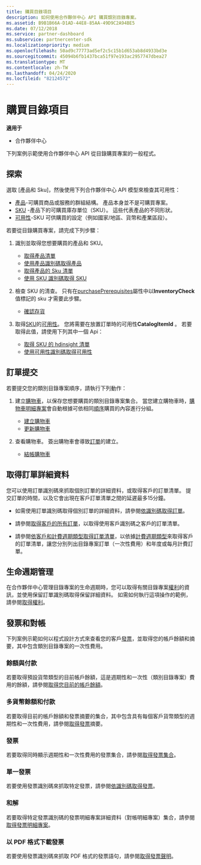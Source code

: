 ```yaml
---
title: 購買目錄項目
description: 如何使用合作夥伴中心 API 購買類別目錄專案。
ms.assetid: B9B1B66A-D1AD-44E8-85AA-49D9C2A94BE5
ms.date: 07/12/2018
ms.service: partner-dashboard
ms.subservice: partnercenter-sdk
ms.localizationpriority: medium
ms.openlocfilehash: 50ad9c77773ad5ef2c5c15b1d653ab8d4933bd3e
ms.sourcegitcommit: 45094b6fb1437bca51f97e193ac2957747dbea27
ms.translationtype: MT
ms.contentlocale: zh-TW
ms.lasthandoff: 04/24/2020
ms.locfileid: "82124572"
---
```

# <a name="purchase-catalog-items"></a>購買目錄項目

**適用于**

- 合作夥伴中心

下列案例示範使用合作夥伴中心 API 從目錄購買專案的一般程式。

## <a name="discovery"></a>探索

選取 [產品和 Sku]，然後使用下列合作夥伴中心 API 模型來檢查其可用性：

- [產品](product-resources.md#product)-可購買商品或服務的群組結構。 產品本身並不是可購買專案。
- [SKU](product-resources.md#sku) -產品下的可購買庫存單位（SKU）。 這些代表產品的不同形狀。
- [可用性](product-resources.md#availability)-SKU 可供購買的設定（例如國家/地區、貨幣和產業區段）。

若要從目錄購買專案，請完成下列步驟：

1. 識別並取得您想要購買的產品和 SKU。

   - [取得產品清單](get-a-list-of-products.md)
   - [使用產品識別碼取得產品](get-a-product-by-id.md)
   - [取得產品的 Sku 清單](get-a-list-of-skus-for-a-product.md)
   - [使用 SKU 識別碼取得 SKU](get-a-sku-by-id.md)

2. 檢查 SKU 的清查。 只有在[purchasePrerequisites](product-resources.md#sku)屬性中以**InventoryCheck**值標記的 sku 才需要此步驟。

   - [確認存貨](check-inventory.md)

3. 取得[SKU](product-resources.md#sku)的[可用性](product-resources.md#availability)。 您將需要在放置訂單時的可用性**CatalogItemId** 。 若要取得此值，請使用下列其中一個 Api：

   - [取得 SKU 的 hdinsight 清單](get-a-list-of-availabilities-for-a-sku.md)
   - [使用可用性識別碼取得可用性](get-an-availability-by-id.md)

## <a name="order-submission"></a>訂單提交

若要提交您的類別目錄專案順序，請執行下列動作：

1. 建立[購物車](cart-resources.md)，以保存您想要購買的類別目錄專案集合。 當您建立購物車時，[購物車明細專案](cart-resources.md#cartlineitem)會自動根據可依相同[順序](order-resources.md)購買的內容進行分組。

   - [建立購物車](create-a-cart.md)
   - [更新購物車](update-a-cart.md)

2. 查看購物車。 簽出購物車會導致[訂單](order-resources.md)的建立。

   - [結帳購物車](checkout-a-cart.md)

## <a name="get-order-details"></a>取得訂單詳細資料

您可以使用訂單識別碼來抓取個別訂單的詳細資料，或取得客戶的訂單清單。 提交訂單的時間，以及它會出現在客戶訂單清單之間的延遲最多15分鐘。

- 如需使用訂單識別碼取得個別訂單的詳細資料，請參閱[依識別碼取得訂單](get-an-order-by-id.md)。

- 請參閱[取得客戶的所有訂單](get-all-of-a-customer-s-orders.md)，以取得使用客戶識別碼之客戶的訂單清單。

- 請參閱[依客戶和計費週期類型取得訂單清單](get-a-list-of-orders-by-customer-and-billing-cycle-type.md)，以依據[計費週期類型](product-resources.md#billingcycletype)來取得客戶的訂單清單，讓您分別列出目錄專案訂單（一次性費用）和年度或每月計費訂單。

## <a name="lifecycle-management"></a>生命週期管理

在合作夥伴中心管理目錄專案的生命週期時，您可以取得有關目錄專案[權利](entitlement-resources.md)的資訊，並使用保留訂單識別碼取得保留詳細資料。 如需如何執行這項操作的範例，請參閱[取得權利](get-a-collection-of-entitlements.md)。   

## <a name="invoice-and-reconciliation"></a>發票和對帳

下列案例示範如何以程式設計方式來查看您的客戶[發票](invoice-resources.md)，並取得您的帳戶餘額和摘要，其中包含類別目錄專案的一次性費用。

### <a name="balance-and-payment"></a>餘額與付款

若要取得預設貨幣類型的目前帳戶餘額，這是週期性和一次性（類別目錄專案）費用的餘額，請參閱[取得您目前的帳戶餘額](get-the-reseller-s-current-account-balance.md)。

### <a name="multi-currency-balance-and-payment"></a>多貨幣餘額和付款

若要取得目前的帳戶餘額和發票摘要的集合，其中包含具有每個客戶貨幣類型的週期性和一次性費用，請參閱[取得發票](get-invoice-summaries.md)摘要。

### <a name="invoices"></a>發票

若要取得同時顯示週期性和一次性費用的發票集合，請參閱[取得發票集合](get-a-collection-of-invoices.md)。 

### <a name="single-invoice"></a>單一發票

若要使用發票識別碼來抓取特定發票，請參閱[依識別碼取得發票](get-invoice-by-id.md)。  

### <a name="reconciliation"></a>和解

若要取得特定發票識別碼的發票明細專案詳細資料（對帳明細專案）集合，請參閱[取得發票明細專案](get-invoiceline-items.md)。  

### <a name="download-an-invoice-as-a-pdf"></a>以 PDF 格式下載發票

若要使用發票識別碼來抓取 PDF 格式的發票語句，請參閱[取得發票聲明](get-invoice-statement.md)。
